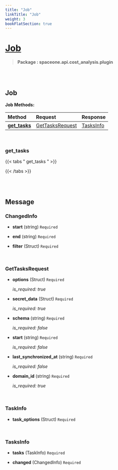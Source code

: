 ```yaml
---
title: "Job"
linkTitle: "Job"
weight: 3
bookFlatSection: true
---
```

# [Job](#Job)



>  **Package : spaceone.api.cost_analysis.plugin**

<br>
<br>

## Job


**Job Methods:**


| Method | Request | Response |
| :----- | :-------- | :-------- |
| [**get_tasks**](./Job#get_tasks) | [GetTasksRequest](Job#gettasksrequest) | [TasksInfo](./Job#tasksinfo) |



    
<br>

### get_tasks




 {{< tabs " get_tasks " >}}




{{< /tabs >}}

    


<br>
<br>

## Message



### ChangedInfo
* **start** (string)  `Required` 

    
* **end** (string)  `Required` 

    
* **filter** (Struct)  `Required` 

    <br>

### GetTasksRequest
* **options** (Struct)  `Required` 

  *is_required: true*

    
* **secret_data** (Struct)  `Required` 

  *is_required: true*

    
* **schema** (string)  `Required` 

  *is_required: false*

    
* **start** (string)  `Required` 

  *is_required: false*

    
* **last_synchronized_at** (string)  `Required` 

  *is_required: false*

    
* **domain_id** (string)  `Required` 

  *is_required: true*

    <br>

### TaskInfo
* **task_options** (Struct)  `Required` 

    <br>

### TasksInfo
* **tasks** (TaskInfo)  `Required` 

    
* **changed** (ChangedInfo)  `Required` 

    <br>
